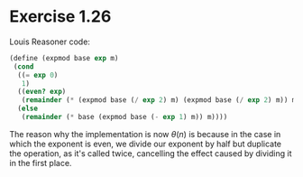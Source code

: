 # Exercise 1.26

Louis Reasoner code:

```scheme
(define (expmod base exp m)
 (cond
  ((= exp 0)
   1)
  ((even? exp)
   (remainder (* (expmod base (/ exp 2) m) (expmod base (/ exp 2) m)) m))
  (else
   (remainder (* base (expmod base (- exp 1) m)) m))))
```

The reason why the implementation is now $\theta(n)$ is because in the case in
which the exponent is even, we divide our exponent by half but duplicate the
operation, as it's called twice, cancelling the effect caused by dividing it in
the first place.
